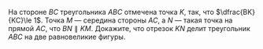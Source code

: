На  стороне  $BC$  треугольника  $ABC$  отмечена  точка $K$, так, что  $\dfrac{BK}{KC}\le 1$. Точка $M$ — середина стороны $AC$, а  $N$ — такая точка на прямой $AC$, что $BN \parallel KM$. Докажите, что отрезок $KN$  делит треугольник $ABC$ на две равновеликие фигуры.